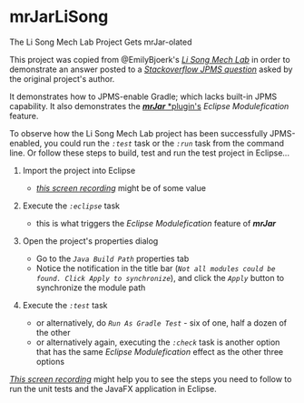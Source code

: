 # mrJarLiSong
The Li Song Mech Lab Project Gets mrJar-olated

This project was copied from @EmilyBjoerk's [*Li Song Mech Lab*](https://github.com/EmilyBjoerk/lsml) in order to demonstrate an answer posted to a [*Stackoverflow JPMS question*]() asked by the original project's author.

It demonstrates how to JPMS-enable Gradle; which lacks built-in JPMS capability. It also demonstrates the [***mrJar*** *plugin's](http://bit.ly/mrJar) *Eclipse Modulefication* feature.


To observe how the Li Song Mech Lab project has been successfully JPMS-enabled, you could run the *`:test`* task or the *`:run`* task from the command line. Or follow these steps to build, test and run the test project in Eclipse...

1. Import the project into Eclipse 
   * [*this screen recording*](https://imgur.com/qutVDEd) might be of some value

2. Execute the *`:eclipse`* task
   * this is what triggers the *Eclipse Modulefication* feature of ***mrJar***

3. Open the project's properties dialog
   * Go to the *`Java Build Path`* properties tab
   * Notice the notification in the title bar (*`Not all modules could be found. Click Apply to synchronize`*), and click the *`Apply`* button to synchronize the module path

4. Execute the *`:test`* task
   * or alternatively, do *`Run As Gradle Test`*  - six of one, half a dozen of the other
   * or alternatively again, executing the *`:check`* task is another option that has the same *Eclipse Modulefication* effect as the other three options


[*This screen recording*](https://imgur.com/qutVDEd) might help you to see the steps you need to follow to run the unit tests and the JavaFX application in Eclipse. 

